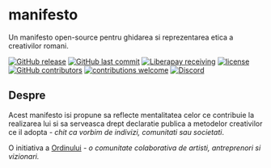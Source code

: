 # manifesto
Un manifesto open-source pentru ghidarea si reprezentarea etica a creativilor romani.

[![GitHub release](https://img.shields.io/github/release/ordinul/manifesto.svg?style=flat-square)](https://github.com/ordinul/manifesto/releases) [![GitHub last commit](https://img.shields.io/github/last-commit/ordinul/manifesto.svg?style=flat-square)](https://github.com/ordinul/manifesto/commits/master) [![Liberapay receiving](https://img.shields.io/liberapay/receives/mental05.svg?style=flat-square)](https://liberapay.com/mental05/donate) [![license](https://img.shields.io/github/license/ordinul/manifesto.svg?style=flat-square)](https://github.com/ordinul/manifesto/blob/master/LICENSE) [![GitHub contributors](https://img.shields.io/github/contributors/ordinul/manifesto.svg?style=flat-square)](https://github.com/ordinul/manifesto/graphs/contributors) [![contributions welcome](https://img.shields.io/badge/contributions-welcome-brightgreen.svg?style=flat-square)](https://github.com/ordinul/manifesto/issues) [![Discord](https://img.shields.io/discord/452448202780835843.svg?style=flat-square)](https://discord.gg/PvGUY7S)

## Despre

Acest manifesto isi propune sa reflecte mentalitatea celor ce contribuie la realizarea lui si sa serveasca drept declaratie publica a metodelor creativilor ce il adopta - *chit ca vorbim de indivizi, comunitati sau societati*.

O initiativa a [Ordinului](https://ordinul.cf) *- o comunitate colaborativa de artisti, antreprenori si vizionari.*